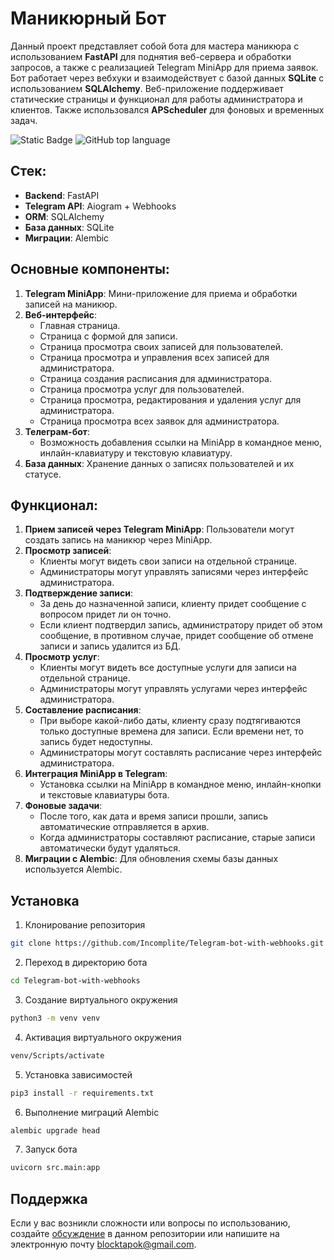 # Маникюрный Бот

Данный проект представляет собой бота для мастера маникюра с использованием **FastAPI** для поднятия веб-сервера и обработки запросов, а также с реализацией Telegram MiniApp для приема заявок.
Бот работает через вебхуки и взаимодействует с базой данных **SQLite** с использованием **SQLAlchemy**. Веб-приложение поддерживает статические страницы и функционал для работы администратора и клиентов. Также использовался **APScheduler** для фоновых и временных задач.

![Static Badge](https://img.shields.io/badge/Incomplite-Telegram--bot--with--webhooks-blue)
![GitHub top language](https://img.shields.io/github/languages/top/Incomplite/Telegram-bot-with-webhooks)

## Стек:
- **Backend**: FastAPI
- **Telegram API**: Aiogram + Webhooks
- **ORM**: SQLAlchemy
- **База данных**: SQLite
- **Миграции**: Alembic

## Основные компоненты:
1. **Telegram MiniApp**: Мини-приложение для приема и обработки записей на маникюр.
2. **Веб-интерфейс**:
    - Главная страница.
    - Страница с формой для записи.
    - Страница просмотра своих записей для пользователей.
    - Страница просмотра и управления всех записей для администратора.
    - Страница создания расписания для администратора.
    - Страница просмотра услуг для пользователей.
    - Страница просмотра, редактирования и удаления услуг для администратора.
    - Страница просмотра всех заявок для администратора.
3. **Телеграм-бот**:
    - Возможность добавления ссылки на MiniApp в командное меню, инлайн-клавиатуру и текстовую клавиатуру.
4. **База данных**: Хранение данных о записях пользователей и их статусе.

## Функционал:
1. **Прием записей через Telegram MiniApp**: Пользователи могут создать запись на маникюр через MiniApp.
2. **Просмотр записей**:
    - Клиенты могут видеть свои записи на отдельной странице.
    - Администраторы могут управлять записями через интерфейс администратора.
3. **Подтверждение записи**:
    - За день до назначенной записи, клиенту придет сообщение с вопросом придет ли он точно.
    - Если клиент подтвердил запись, администратору придет об этом сообщение, в противном случае, придет сообщение об отмене записи и запись удалится из БД.
4. **Просмотр услуг**:
    - Клиенты могут видеть все доступные услуги для записи на отдельной странице.
    - Администраторы могут управлять услугами через интерфейс администратора.
5. **Составление расписания**:
    - При выборе какой-либо даты, клиенту сразу подтягиваются только доступные времена для записи. Если времени нет, то запись будет недоступны.
    - Администраторы могут составлять расписание через интерфейс администратора.
6. **Интеграция MiniApp в Telegram**:
    - Установка ссылки на MiniApp в командное меню, инлайн-кнопки и текстовые клавиатуры бота.
7. **Фоновые задачи**:
    - После того, как дата и время записи прошли, запись автоматические отправляется в архив.
    - Когда администраторы составляют расписание, старые записи автоматически будут удаляться.
8. **Миграции с Alembic**: Для обновления схемы базы данных используется Alembic.

## Установка

1. Клонирование репозитория

```bash
git clone https://github.com/Incomplite/Telegram-bot-with-webhooks.git
```

2. Переход в директорию бота

```bash
cd Telegram-bot-with-webhooks
```

3. Создание виртуального окружения

```bash
python3 -m venv venv
```

4. Активация виртуального окружения

```bash
venv/Scripts/activate
```

5. Установка зависимостей

```bash
pip3 install -r requirements.txt
```

6. Выполнение миграций Alembic

```bash
alembic upgrade head
```

7. Запуск бота

```bash
uvicorn src.main:app
```

## Поддержка
Если у вас возникли сложности или вопросы по использованию, создайте 
[обсуждение](https://github.com/Incomplite/Telegram-bot-with-webhooks/issues/new/choose) в данном репозитории или напишите на электронную почту <blocktapok@gmail.com>.
